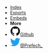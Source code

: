 <!-- markdownlint-disable-next-line first-line-heading -->
- [Index](introduction)
- [Exports](export)
- [Embeds](embeds)
- **More**
- [![Github](../assets/img/github.svg)Github](https://github.com/Prefech/)
- [![Twitter](../assets/img/twitter.svg)@Prefech_](http://twitter.com/Prefech)

